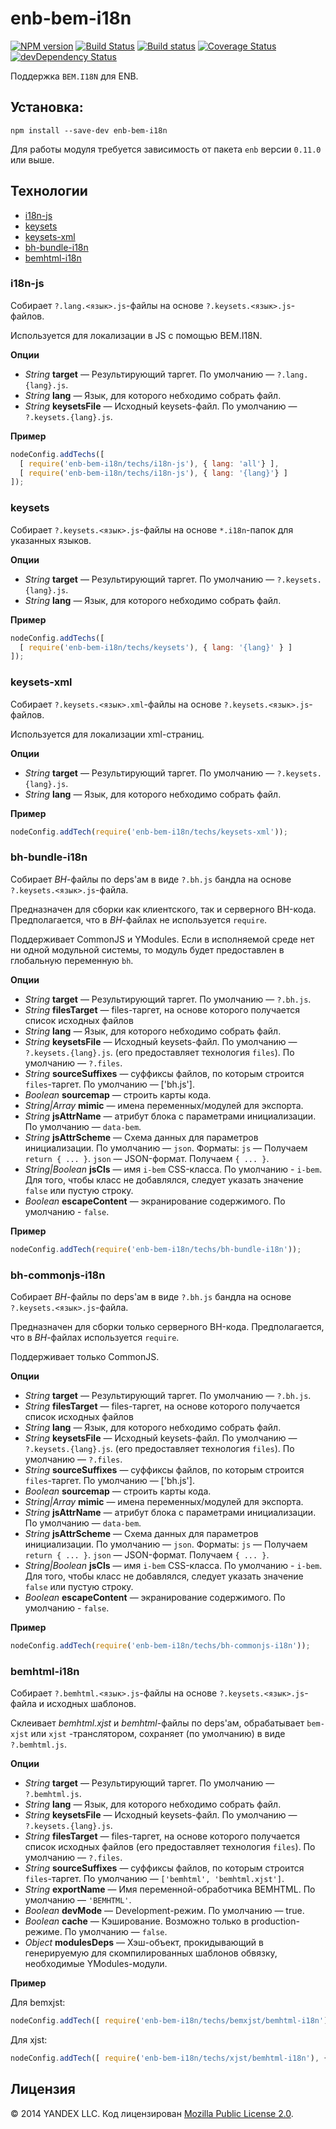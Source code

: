enb-bem-i18n
============


[![NPM version](http://img.shields.io/npm/v/enb-bem-i18n.svg?style=flat)](https://www.npmjs.org/package/enb-bem-i18n)
[![Build Status](http://img.shields.io/travis/enb-bem/enb-bem-i18n/master.svg?style=flat&label=tests)](https://travis-ci.org/enb-bem/enb-bem-i18n)
[![Build status](https://img.shields.io/appveyor/ci/blond/enb-bh.svg?style=flat&label=windows)](https://ci.appveyor.com/project/blond/enb-bh)
[![Coverage Status](https://img.shields.io/coveralls/enb-bem/enb-bem-i18n.svg?style=flat)](https://coveralls.io/r/enb-bem/enb-bem-i18n?branch=master)
[![devDependency Status](http://img.shields.io/david/enb-bem/enb-bem-i18n.svg?style=flat)](https://david-dm.org/enb-bem/enb-bem-i18n)

Поддержка `BEM.I18N` для ENB.

Установка:
----------

```
npm install --save-dev enb-bem-i18n
```

Для работы модуля требуется зависимость от пакета `enb` версии `0.11.0` или выше.

Технологии
----------

* [i18n-js](#i18n-js)
* [keysets](#keysets)
* [keysets-xml](#keysets-xml)
* [bh-bundle-i18n](#bh-bundle-i18n)
* [bemhtml-i18n](#bemhtml-i18n)

### i18n-js

Собирает `?.lang.<язык>.js`-файлы на основе `?.keysets.<язык>.js`-файлов.

Используется для локализации в JS с помощью BEM.I18N.

**Опции**

* *String* **target** — Результирующий таргет. По умолчанию — `?.lang.{lang}.js`.
* *String* **lang** — Язык, для которого небходимо собрать файл.
* *String* **keysetsFile** — Исходный keysets-файл. По умолчанию — `?.keysets.{lang}.js`.

**Пример**

```javascript
nodeConfig.addTechs([
  [ require('enb-bem-i18n/techs/i18n-js'), { lang: 'all'} ],
  [ require('enb-bem-i18n/techs/i18n-js'), { lang: '{lang}'} ]
]);
```

### keysets

Собирает `?.keysets.<язык>.js`-файлы на основе `*.i18n`-папок для указанных языков.

**Опции**

* *String* **target** — Результирующий таргет. По умолчанию — `?.keysets.{lang}.js`.
* *String* **lang** — Язык, для которого небходимо собрать файл.

**Пример**

```javascript
nodeConfig.addTechs([
  [ require('enb-bem-i18n/techs/keysets'), { lang: '{lang}' } ]
]);
```

### keysets-xml

Собирает `?.keysets.<язык>.xml`-файлы на основе `?.keysets.<язык>.js`-файлов.

Используется для локализации xml-страниц.

**Опции**

* *String* **target** — Результирующий таргет. По умолчанию — `?.keysets.{lang}.js`.
* *String* **lang** — Язык, для которого небходимо собрать файл.

**Пример**

```javascript
nodeConfig.addTech(require('enb-bem-i18n/techs/keysets-xml'));
```

### bh-bundle-i18n

Собирает *BH*-файлы по deps'ам в виде `?.bh.js` бандла на основе `?.keysets.<язык>.js`-файла.

Предназначен для сборки как клиентского, так и серверного BH-кода. Предполагается, что в *BH*-файлах не используется `require`.

Поддерживает CommonJS и YModules. Если в исполняемой среде нет ни одной модульной системы, то модуль будет предоставлен в глобальную переменную `bh`.

**Опции**

* *String* **target** — Результирующий таргет. По умолчанию — `?.bh.js`.
* *String* **filesTarget** — files-таргет, на основе которого получается список исходных файлов
* *String* **lang** — Язык, для которого небходимо собрать файл.
* *String* **keysetsFile** — Исходный keysets-файл. По умолчанию — `?.keysets.{lang}.js`. (его предоставляет технология `files`). По умолчанию — `?.files`.
* *String* **sourceSuffixes** — суффиксы файлов, по которым строится `files`-таргет. По умолчанию — ['bh.js'].
* *Boolean* **sourcemap** — строить карты кода.
* *String|Array* **mimic** — имена переменных/модулей для экспорта.
* *String* **jsAttrName** — атрибут блока с параметрами инициализации. По умолчанию — `data-bem`.
* *String* **jsAttrScheme** — Cхема данных для параметров инициализации. По умолчанию — `json`. Форматы: `js` — Получаем `return { ... }`. `json` — JSON-формат. Получаем `{ ... }`.
* *String|Boolean* **jsCls** — имя `i-bem` CSS-класса. По умолчанию - `i-bem`. Для того, чтобы класс не добавлялся, следует указать значение `false` или пустую строку.
* *Boolean* **escapeContent** — экранирование содержимого. По умолчанию - `false`.

**Пример**
```javascript
nodeConfig.addTech(require('enb-bem-i18n/techs/bh-bundle-i18n'));
```

### bh-commonjs-i18n

Собирает *BH*-файлы по deps'ам в виде `?.bh.js` бандла на основе `?.keysets.<язык>.js`-файла.

Предназначен для сборки только серверного BH-кода. Предполагается, что в *BH*-файлах используется `require`.

Поддерживает только CommonJS.

**Опции**

* *String* **target** — Результирующий таргет. По умолчанию — `?.bh.js`.
* *String* **filesTarget** — files-таргет, на основе которого получается список исходных файлов
* *String* **lang** — Язык, для которого небходимо собрать файл.
* *String* **keysetsFile** — Исходный keysets-файл. По умолчанию — `?.keysets.{lang}.js`. (его предоставляет технология `files`). По умолчанию — `?.files`.
* *String* **sourceSuffixes** — суффиксы файлов, по которым строится `files`-таргет. По умолчанию — ['bh.js'].
* *Boolean* **sourcemap** — строить карты кода.
* *String|Array* **mimic** — имена переменных/модулей для экспорта.
* *String* **jsAttrName** — атрибут блока с параметрами инициализации. По умолчанию — `data-bem`.
* *String* **jsAttrScheme** — Cхема данных для параметров инициализации. По умолчанию — `json`. Форматы: `js` — Получаем `return { ... }`. `json` — JSON-формат. Получаем `{ ... }`.
* *String|Boolean* **jsCls** — имя `i-bem` CSS-класса. По умолчанию - `i-bem`. Для того, чтобы класс не добавлялся, следует указать значение `false` или пустую строку.
* *Boolean* **escapeContent** — экранирование содержимого. По умолчанию - `false`.

**Пример**
```javascript
nodeConfig.addTech(require('enb-bem-i18n/techs/bh-сommonjs-i18n'));
```

### bemhtml-i18n

Собирает `?.bemhtml.<язык>.js`-файлы на основе `?.keysets.<язык>.js`-файла и исходных шаблонов.

Склеивает *bemhtml.xjst* и *bemhtml*-файлы по deps'ам, обрабатывает `bem-xjst` или `xjst` -транслятором,  сохраняет (по умолчанию) в виде `?.bemhtml.js`.

**Опции**

* *String* **target** — Результирующий таргет. По умолчанию — `?.bemhtml.js`.
* *String* **lang** — Язык, для которого небходимо собрать файл.
* *String* **keysetsFile** — Исходный keysets-файл. По умолчанию — `?.keysets.{lang}.js`.
* *String* **filesTarget** — files-таргет, на основе которого получается список исходных файлов (его предоставляет технология `files`). По умолчанию — `?.files`.
* *String* **sourceSuffixes** — суффиксы файлов, по которым строится `files`-таргет. По умолчанию — `['bemhtml', 'bemhtml.xjst']`.
* *String* **exportName** — Имя переменной-обработчика BEMHTML. По умолчанию — `'BEMHTML'`.
* *Boolean* **devMode** — Development-режим. По умолчанию — true.
* *Boolean* **cache** — Кэширование. Возможно только в production-режиме. По умолчанию — `false`.
* *Object* **modulesDeps** — Хэш-объект, прокидывающий в генерируемую для скомпилированных шаблонов обвязку, необходимые YModules-модули.

**Пример**

Для bemxjst:
```javascript
nodeConfig.addTech([ require('enb-bem-i18n/techs/bemxjst/bemhtml-i18n'), { lang: {lang}, devMode: false } ]);
```

Для xjst:
```javascript
nodeConfig.addTech([ require('enb-bem-i18n/techs/xjst/bemhtml-i18n'), { lang: {lang}, devMode: false } ]);
```

Лицензия
--------

© 2014 YANDEX LLC. Код лицензирован [Mozilla Public License 2.0](LICENSE.txt).

